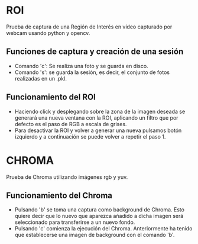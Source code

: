 # ROI

 Prueba de captura de una Región de Interés en vídeo capturado por webcam usando python y opencv.
 
## Funciones de captura y creación de una sesión

- Comando 'c': Se realiza una foto y se guarda en disco.
- Comando 's': se guarda la sesión, es decir, el conjunto de fotos realizadas en un .pkl.

## Funcionamiento del ROI

- Haciendo click y desplegando sobre la zona de la imagen deseada se generará una nueva ventana con la ROI, aplicando un filtro que por defecto es el paso de RGB a escala de grises.
- Para desactivar la ROI y volver a generar una nueva pulsamos botón izquierdo y a continuación se puede volver a repetir
el paso 1.

# CHROMA

Prueba de Chroma utilizando imágenes rgb y yuv.

## Funcionamiento del Chroma

- Pulsando 'b' se toma una captura como background de Chroma. Esto quiere decir que lo nuevo que aparezca añadido a dicha imagen será seleccionado para transferirse a un nuevo fondo.
- Pulsando 'c' comienza la ejecución del Chroma. Anteriormente ha tenido que establecerse una imagen de background con el comando 'b'.
